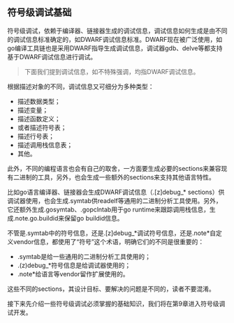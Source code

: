 ## 符号级调试基础

符号级调试，依赖于编译器、链接器生成的调试信息，调试信息如何生成是由不同的调试信息标准确定的，如DWARF调试信息标准。DWARF现在被广泛使用，如go编译工具链也是采用DWARF指导生成调试信息，调试器gdb、delve等都支持基于DWARF调试信息进行调试。

> 下面我们提到调试信息，如不特殊强调，均指DWARF调试信息。

根据描述对象的不同，调试信息又可细分为多种类型：

- 描述数据类型；
- 描述变量；
- 描述函数定义；
- 或者描述符号表；
- 描述行号表；
- 描述调用栈信息表；
- 其他。

此外，不同的编程语言也会有自己的取舍，一方面要生成必要的sections来兼容现有二进制的工具，另外，也会生成一些额外的sections来支持其他语言特性。

比如go语言编译器、链接器会生成DWARF调试信息（.[z]debug_* sections）供调试器使用，也会生成.symtab供readelf等通用的二进制分析工具使用。另外，它还额外生成.gosymtab、.gopclntab用于go runtime来跟踪调用栈信息，生成.note.go.buildid来保留go buildid信息。

不管是.symtab中的符号信息，还是.[z]debug\_\*调试符号信息，还是.note\*自定义vendor信息，都使用了“符号”这个术语，明确它们的不同是很重要的：

- .symtab是给一些通用的二进制分析工具使用的；
- .(z)debug\_\*符号信息是给调试器使用的；
- .note\*给语言等vendor留作扩展使用的。

这些不同的sections，其设计目标、要解决的问题是不同的，读者不要混淆。

接下来先介绍一些符号级调试必须掌握的基础知识，我们将在第9章进入符号级调试开发。

